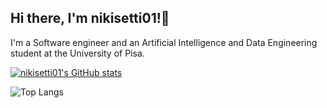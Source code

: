 ## Hi there, I'm nikisetti01!👋
I'm a Software engineer and an Artificial Intelligence and Data Engineering student at the University of Pisa.


[![nikisetti01's GitHub stats](https://github-readme-stats.vercel.app/api?username=nikisetti01&show_icons=true&theme=transparent&hide=issues)](https://github.com/anuraghazra/github-readme-stats)



![Top Langs](https://github-readme-stats.vercel.app/api/top-langs/?username=nikisetti01&layout=compact)
